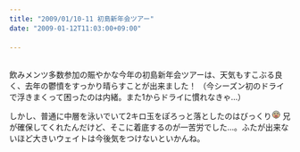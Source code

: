 ```yaml
---
title: "2009/01/10-11 初島新年会ツアー"
date: "2009-01-12T11:03:00+09:00"

---
```


<div class="diaryPhoto"><a href="/images/mixi/1050082473_213.jpg" data-lightbox="62"><img src="/images/mixi/.thumbnail/1050082473_213.jpg.jpg" alt="" /></a> <a href="/images/mixi/1050082473_80.jpg" data-lightbox="62"><img src="/images/mixi/.thumbnail/1050082473_80.jpg.jpg" alt="" /></a> <a href="/images/mixi/1050082473_164.jpg" data-lightbox="62"><img src="/images/mixi/.thumbnail/1050082473_164.jpg.jpg" alt="" /></a></div>
飲みメンツ多数参加の賑やかな今年の初島新年会ツアーは、天気もすこぶる良く、去年の鬱憤をすっかり晴らすことが出来ました！
（今シーズン初のドライで浮きまくって困ったのは内緒。また1からドライに慣れなきゃ...）

しかし、普通に中層を泳いでいて2キロ玉をぽろっと落としたのはびっくり<img alt="ふらふら" border="0" class="emoji" height="16" src="/images/mixi/57.gif" width="16" />
兄が確保してくれたんだけど、そこに着底するのが一苦労でした...。ふたが出来ないほど大きいウェイトは今後気をつけないといかんね。
